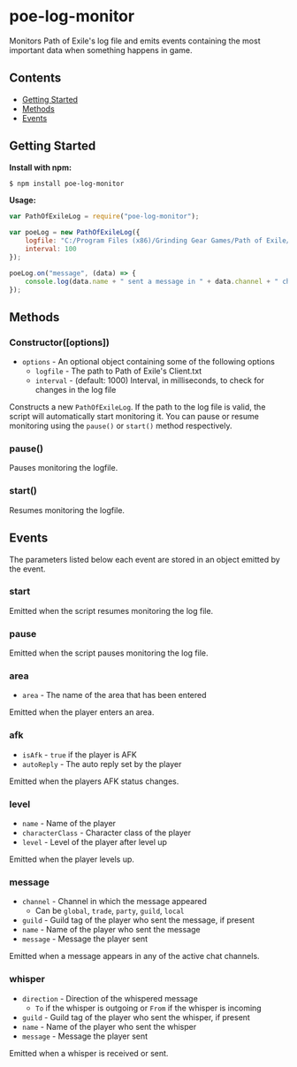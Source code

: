 # poe-log-monitor
Monitors Path of Exile's log file and emits events containing the most important data when something happens in game.

## Contents

- [Getting Started](#getting-started)
- [Methods](#methods)
- [Events](#events)

## Getting Started
**Install with npm:**
```bash
$ npm install poe-log-monitor
```

**Usage:**
```javascript
var PathOfExileLog = require("poe-log-monitor");

var poeLog = new PathOfExileLog({
    logfile: "C:/Program Files (x86)/Grinding Gear Games/Path of Exile/logs/Client.txt",
    interval: 100
});

poeLog.on("message", (data) => {
    console.log(data.name + " sent a message in " + data.channel + " chat: " + data.message);
});
```

## Methods

### Constructor([options])
- `options` - An optional object containing some of the following options
    - `logfile` - The path to Path of Exile's Client.txt
    - `interval` - (default: 1000) Interval, in milliseconds, to check for changes in the log file

Constructs a new `PathOfExileLog`. If the path to the log file is valid, the script will automatically start monitoring it. You can pause or resume monitoring using the `pause()` or `start()` method respectively.

### pause()
Pauses monitoring the logfile.

### start()
Resumes monitoring the logfile.

## Events

The parameters listed below each event are stored in an object emitted by the event.

### start

Emitted when the script resumes monitoring the log file.

### pause

Emitted when the script pauses monitoring the log file.

### area
- `area` - The name of the area that has been entered

Emitted when the player enters an area.

### afk
- `isAfk` - `true` if the player is AFK
- `autoReply` - The auto reply set by the player

Emitted when the players AFK status changes.

### level
- `name` - Name of the player
- `characterClass` - Character class of the player
- `level` - Level of the player after level up

Emitted when the player levels up.

### message
- `channel` - Channel in which the message appeared
    - Can be `global`, `trade`, `party`, `guild`, `local`
- `guild` - Guild tag of the player who sent the message, if present
- `name` - Name of the player who sent the message
- `message` - Message the player sent

Emitted when a message appears in any of the active chat channels.

### whisper
- `direction` - Direction of the whispered message
	- `To` if the whisper is outgoing or `From` if the whisper is incoming
- `guild` - Guild tag of the player who sent the whisper, if present
- `name` - Name of the player who sent the whisper
- `message` - Message the player sent

Emitted when a whisper is received or sent.